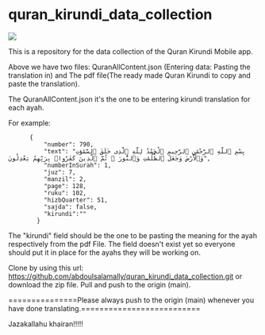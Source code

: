 # quran_kirundi_data_collection
<img src="https://github.com/user-attachments/assets/4114a14b-d9ae-48bd-947f-efd1bb644753" />

This is a repository for the data collection of the Quran Kirundi Mobile app.


Above we have two files:
QuranAllContent.json (Entering data: Pasting the translation in) and The pdf file(The ready made Quran Kirundi to copy and paste the translation).

The QuranAllContent.json it's the one to be entering kirundi translation for each ayah.

For example:

          {
              "number": 790,
              "text": "بِسْمِ ٱللَّهِ ٱلرَّحْمَٰنِ ٱلرَّحِيمِ ٱلْحَمْدُ لِلَّهِ ٱلَّذِى خَلَقَ ٱلسَّمَٰوَٰتِ وَٱلْأَرْضَ وَجَعَلَ ٱلظُّلُمَٰتِ وَٱلنُّورَ ۖ ثُمَّ ٱلَّذِينَ كَفَرُوا۟ بِرَبِّهِمْ يَعْدِلُونَ",
              "numberInSurah": 1,
              "juz": 7,
              "manzil": 2,
              "page": 128,
              "ruku": 102,
              "hizbQuarter": 51,
              "sajda": false,
              "kirundi":""
            }

The "kirundi" field should be the one to be pasting the meaning for the ayah respectively from the pdf File. The field doesn't exist yet so everyone should put it in place for the ayahs they will be working on.

Clone by using this url: https://github.com/abdoulsalamally/quran_kirundi_data_collection.git or download the zip file.
Pull and push to the origin (main).

===============Please always push to the origin (main) whenever you have done translating.==========================

Jazakallahu khairan!!!!!


